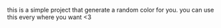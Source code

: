 this is a simple project that generate a random color for you. you can use this every where you want <3

